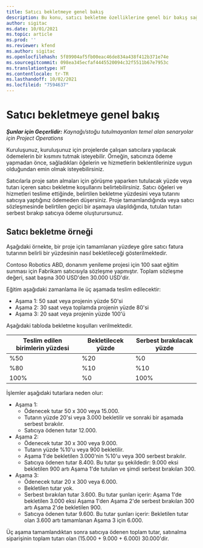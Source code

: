 ```yaml
---
title: Satıcı bekletmeye genel bakış
description: Bu konu, satıcı bekletme özelliklerine genel bir bakış sağlar.
author: sigitac
ms.date: 10/01/2021
ms.topic: article
ms.prod: ''
ms.reviewer: kfend
ms.author: sigitac
ms.openlocfilehash: 5f89904af5fb00eac46de834a438f412b371e74e
ms.sourcegitcommit: 098ea345ecfaf4445520094c32f5511b67e7953c
ms.translationtype: HT
ms.contentlocale: tr-TR
ms.lasthandoff: 10/02/2021
ms.locfileid: "7594637"
---
```

# <a name="vendor-retention-overview"></a>Satıcı bekletmeye genel bakış

_**Şunlar için Geçerlidir:** Kaynağı/stoğu tutulmayanları temel alan senaryolar için Project Operations_

Kuruluşunuz, kuruluşunuz için projelerde çalışan satıcılara yapılacak ödemelerin bir kısmını tutmak isteyebilir. Örneğin, satıcınıza ödeme yapmadan önce, sağladıkları öğelerin ve hizmetlerin beklentilerinize uygun olduğundan emin olmak isteyebilirsiniz.

Satıcılarla proje satın almaları için görüşme yaparken tutulacak yüzde veya tutarı içeren satıcı bekletme koşullarını belirtebilirsiniz. Satıcı öğeleri ve hizmetleri teslime ettiğinde, belirtilen bekletme yüzdesini veya tutarını satıcıya yaptığınız ödemeden düşersiniz. Proje tamamlandığında veya satıcı sözleşmesinde belirtilen geçici bir aşamaya ulaşıldığında, tutulan tutarı serbest bırakıp satıcıya ödeme oluşturursunuz.

## <a name="vendor-retention-example"></a>Satıcı bekletme örneği

Aşağıdaki örnekte, bir proje için tamamlanan yüzdeye göre satıcı fatura tutarının belirli bir yüzdesinin nasıl bekletileceği gösterilmektedir.

Contoso Robotics ABD, donanım yenileme projesi için 100 saat eğitim sunması için Fabrikam satıcısıyla sözleşme yapmıştır. Toplam sözleşme değeri, saat başına 300 USD'den 30.000 USD'dir.

Eğitim aşağıdaki zamanlama ile üç aşamada teslim edilecektir:

- Aşama 1: 50 saat veya projenin yüzde 50'si
- Aşama 2: 30 saat veya toplamda projenin yüzde 80'si
- Aşama 3: 20 saat veya projenin yüzde 100'ü

Aşağıdaki tabloda bekletme koşulları verilmektedir.

| **Teslim edilen birimlerin yüzdesi** | **Bekletilecek yüzde** | **Serbest bırakılacak yüzde** |
| --- | --- | --- |
| %50 | %20 | %0 |
| %80 | %10 | %10 |
| 100% | %0 | 100% |

İşlemler aşağıdaki tutarlara neden olur:

- Aşama 1:
  - Ödenecek tutar 50 x 300 veya 15.000.
  - Tutarın yüzde 20'si veya 3.000 bekletilir ve sonraki bir aşamada serbest bırakılır.
  - Satıcıya ödenen tutar 12.000.
- Aşama 2:
  - Ödenecek tutar 30 x 300 veya 9.000.
  - Tutarın yüzde %10'u veya 900 bekletilir.
  - Aşama 1'de bekletilen 3.000'nin %10'u veya 300 serbest bırakılır.
  - Satıcıya ödenen tutar 8.400. Bu tutar şu şekildedir: 9.000 eksi bekletilen 900 artı Aşama 1'de tutulan ve şimdi serbest bırakılan 300.
- Aşama 3:
  - Ödenecek tutar 20 x 300 veya 6.000.
  - Bekletilen tutar yok.
  - Serbest bırakılan tutar 3.600. Bu tutar şunları içerir: Aşama 1'de bekletilen 3.000 eksi Aşama 1'den Aşama 2'de serbest bırakılan 300 artı Aşama 2'de bekletilen 900.
  - Satıcıya ödenen tutar 9.600. Bu tutar şunları içerir: Bekletilen tutar olan 3.600 artı tamamlanan Aşama 3 için 6.000.

Üç aşama tamamlandıktan sonra satıcıya ödenen toplam tutar, satınalma siparişinin toplam tutarı olan (15.000 + 9.000 + 6.000) 30.000'dir.
